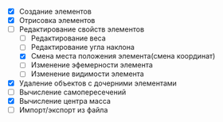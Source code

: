 - [x] Создание элементов
- [x] Отрисовка элементов  
- [ ] Редактирование свойств элементов
    - [ ] Редактирование веса
    - [ ] Редактирование угла наклона
    - [x] Смена места положения элемента(смена координат)
    - [ ] Изменение эфемерности элемента
    - [ ] Изменение видимости элемента
- [x] Удаление объектов c дочерними элементами    
- [ ] Вычисление самопересечений
- [x] Вычисление центра масса
- [ ] Импорт/экспорт из файла